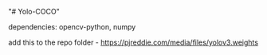"# Yolo-COCO" 

dependencies: opencv-python, numpy

add this to the repo folder - https://pjreddie.com/media/files/yolov3.weights
